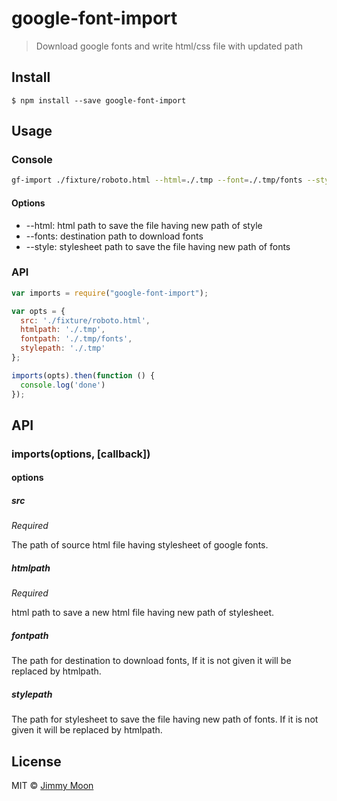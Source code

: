 # google-font-import

> Download google fonts and write html/css file with updated path

## Install

```
$ npm install --save google-font-import
```


## Usage

### Console

```sh
gf-import ./fixture/roboto.html --html=./.tmp --font=./.tmp/fonts --style=./.tmp
```

#### Options

- --html: html path to save the file having new path of style
- --fonts<optional>: destination path to download fonts
- --style<optional>: stylesheet path to save the file having new path of fonts

### API

```js
var imports = require("google-font-import");

var opts = {
  src: './fixture/roboto.html',
  htmlpath: './.tmp',
  fontpath: './.tmp/fonts',
  stylepath: './.tmp'
};

imports(opts).then(function () {
  console.log('done')
});
```

## API

### imports(options, [callback])

#### options

##### src

*Required*

The path of source html file having stylesheet of google fonts.

##### htmlpath

*Required*

html path to save a new html file having new path of stylesheet.

##### fontpath

The path for destination to download fonts, If it is not given it will be replaced by htmlpath.

##### stylepath

The path for stylesheet to save the file having new path of fonts. If it is not given it will be replaced by htmlpath.

## License

MIT © [Jimmy Moon](http://ragingwind.me)
